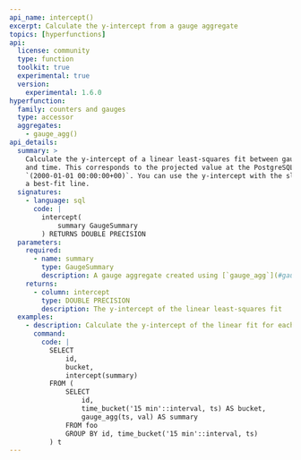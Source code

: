 ```yaml
---
api_name: intercept()
excerpt: Calculate the y-intercept from a gauge aggregate
topics: [hyperfunctions]
api:
  license: community
  type: function
  toolkit: true
  experimental: true
  version:
    experimental: 1.6.0
hyperfunction:
  family: counters and gauges
  type: accessor
  aggregates:
    - gauge_agg()
api_details:
  summary: >
    Calculate the y-intercept of a linear least-squares fit between gauge value
    and time. This corresponds to the projected value at the PostgreSQL epoch
    `(2000-01-01 00:00:00+00)`. You can use the y-intercept with the slope to plot
    a best-fit line.
  signatures:
    - language: sql
      code: |
        intercept(
            summary GaugeSummary
        ) RETURNS DOUBLE PRECISION
  parameters:
    required:
      - name: summary
        type: GaugeSummary
        description: A gauge aggregate created using [`gauge_agg`](#gauge_agg)
    returns:
      - column: intercept
        type: DOUBLE PRECISION
        description: The y-intercept of the linear least-squares fit
  examples:
    - description: Calculate the y-intercept of the linear fit for each 15-minute gauge aggregate.
      command:
        code: |
          SELECT
              id,
              bucket,
              intercept(summary)
          FROM (
              SELECT
                  id,
                  time_bucket('15 min'::interval, ts) AS bucket,
                  gauge_agg(ts, val) AS summary
              FROM foo
              GROUP BY id, time_bucket('15 min'::interval, ts)
          ) t
---
```


